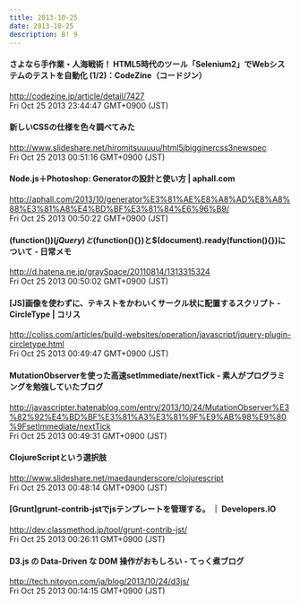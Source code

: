 ```yaml
---
title: 2013-10-25
date: 2013-10-25
description: B! 9
---
```


#### さよなら手作業・人海戦術！ HTML5時代のツール「Selenium2」でWebシステムのテストを自動化 (1/2)：CodeZine（コードジン）
http://codezine.jp/article/detail/7427<br>
Fri Oct 25 2013 23:44:47 GMT+0900 (JST)<br>


#### 新しいCSSの仕様を色々調べてみた
http://www.slideshare.net/hiromitsuuuuu/html5jbigginercss3newspec<br>
Fri Oct 25 2013 00:51:16 GMT+0900 (JST)<br>


#### Node.js＋Photoshop: Generatorの設計と使い方 | aphall.com
http://aphall.com/2013/10/generator%E3%81%AE%E8%A8%AD%E8%A8%88%E3%81%A8%E4%BD%BF%E3%81%84%E6%96%B9/<br>
Fri Oct 25 2013 00:50:22 GMT+0900 (JST)<br>


#### (function($){})(jQuery)と$(function(){})と$(document).ready(function(){})について - 日常メモ
http://d.hatena.ne.jp/graySpace/20110814/1313315324<br>
Fri Oct 25 2013 00:50:02 GMT+0900 (JST)<br>


####   [JS]画像を使わずに、テキストをかわいくサークル状に配置するスクリプト -CircleType | コリス
http://coliss.com/articles/build-websites/operation/javascript/jquery-plugin-circletype.html<br>
Fri Oct 25 2013 00:49:47 GMT+0900 (JST)<br>


#### MutationObserverを使った高速setImmediate/nextTick - 素人がプログラミングを勉強していたブログ
http://javascripter.hatenablog.com/entry/2013/10/24/MutationObserver%E3%82%92%E4%BD%BF%E3%81%A3%E3%81%9F%E9%AB%98%E9%80%9FsetImmediate/nextTick<br>
Fri Oct 25 2013 00:49:31 GMT+0900 (JST)<br>


#### ClojureScriptという選択肢
http://www.slideshare.net/maedaunderscore/clojurescript<br>
Fri Oct 25 2013 00:48:14 GMT+0900 (JST)<br>


#### [Grunt]grunt-contrib-jstでjsテンプレートを管理する。 ｜ Developers.IO
http://dev.classmethod.jp/tool/grunt-contrib-jst/<br>
Fri Oct 25 2013 00:26:11 GMT+0900 (JST)<br>


#### D3.js の Data-Driven な DOM 操作がおもしろい - てっく煮ブログ
http://tech.nitoyon.com/ja/blog/2013/10/24/d3js/<br>
Fri Oct 25 2013 00:14:15 GMT+0900 (JST)<br>


